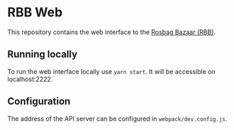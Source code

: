 # RBB Web
This repository contains the web interface to the [Rosbag Bazaar (RBB)](https://github.com/AMZ-Driverless/rbb_core).

## Running locally
To run the web interface locally use `yarn start`. It will be accessible on localhost:2222.

## Configuration
The address of the API server can be configured in `webpack/dev.config.js`.
